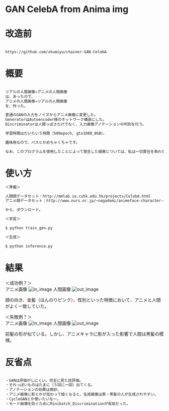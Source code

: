# GAN CelebA from Anima img

# 改造前
``` sh

https://github.com/xkumiyu/chainer-GAN-CelebA

```

# 概要
``` sh

リアルの人間画像→アニメの人間画像
は、あったので、
アニメの人間画像→リアルの人間画像
を、作った。

普通のGANの入力をノイズからアニメ画像に変更した。
GeneratorはAutoencoder様のネットワーク構造にした。
Discriminatorは人間っぽさだけでなく、入力画像アノテーションの判別を行う。

学習時間はだいたい５時間（500epoch, gtx1080_8GB）。

趣味用なので、パスとかめちゃくちゃです。

なお、このプログラムを使用したことによって発生した損害については、私は一切責任を負わないものとします。

```

# 使い方
``` sh
＜準備＞

人間顔データセット：http://mmlab.ie.cuhk.edu.hk/projects/CelebA.html
アニメ顔データセット：http://www.nurs.or.jp/~nagadomi/animeface-character-dataset/

から、ダウンロード。

＜学習＞

$ python train_gen.py

＜生成＞

$ python inference.py

```

# 結果

＜成功例？＞  
アニメ画像
![in_image](https://user-images.githubusercontent.com/38216393/70388800-e94e5f00-19f9-11ea-8ef8-11879148081c.png)
人間画像
![out_image](https://user-images.githubusercontent.com/38216393/70388802-eeaba980-19f9-11ea-8c40-6dbdc878474e.png)
  

顔の向き、金髪（ほんのりピンク）、性別といった特徴において、アニメと人間がよく一致していた。

＜失敗例？＞  
アニメ画像
![in_image](https://user-images.githubusercontent.com/38216393/70388804-f5d2b780-19f9-11ea-8e25-430ef90f1c5f.png)
人間画像
![out_image](https://user-images.githubusercontent.com/38216393/70388805-fa976b80-19f9-11ea-9c20-4ec060fd2d57.png)
  

前髪の形が似ている。しかし、アニメキャラに影が入った影響で人間は黒髪の模様。


# 反省点
``` sh

・GANは評価がしにくい。完全に見た目評価。
・それっぽいものはたまに（５回に一回）出てくる。
・アノテーションの効果は微妙。
・アニメ画像に影とかが加わって暗くなると、生成画像は黒・茶髪の人が生成されやすい。
・CycleGANとか使いたいなー。
・モード崩壊を防ぐためにMinibatch_Discriminationが有効だった。

```
